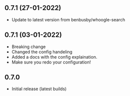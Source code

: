 
## 0.7.1 (27-01-2022)
- Update to latest version from benbusby/whoogle-search
## 0.7.1 (03-01-2022)

- Breaking change
- Changed the config handeling
- Added a docs with the config explaination.
- Make sure you redo your configuration!

## 0.7.0

- Initial release (latest builds)
